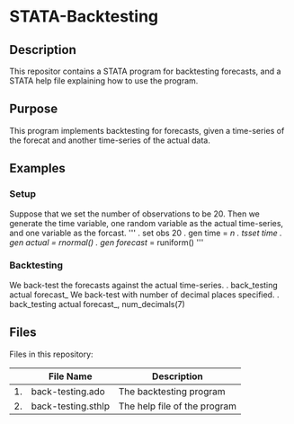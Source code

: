 # STATA-Backtesting

## Description
This repositor contains a STATA program for backtesting forecasts, and a STATA help file explaining how to use the program.

## Purpose
This program implements backtesting for forecasts, given a time-series of the forecat and another time-series of the actual data.

## Examples

### Setup

Suppose that we set the number of observations to be 20.
Then we generate the time variable, one random variable as the actual time-series, and one variable as the forcast.
'''
. set obs 20
. gen time = _n
. tsset time
. gen actual = rnormal()
. gen forecast_ = runiform()
'''
### Backtesting

We back-test the forecasts against the actual time-series.
. back_testing actual forecast_
We back-test with number of decimal places specified.
. back_testing actual forecast_, num_decimals(7)




## Files
Files in this repository:

|    | File Name          | Description                  |
|----|--------------------|------------------------------|
| 1. | back-testing.ado   | The backtesting program      |
| 2. | back-testing.sthlp | The help file of the program |
